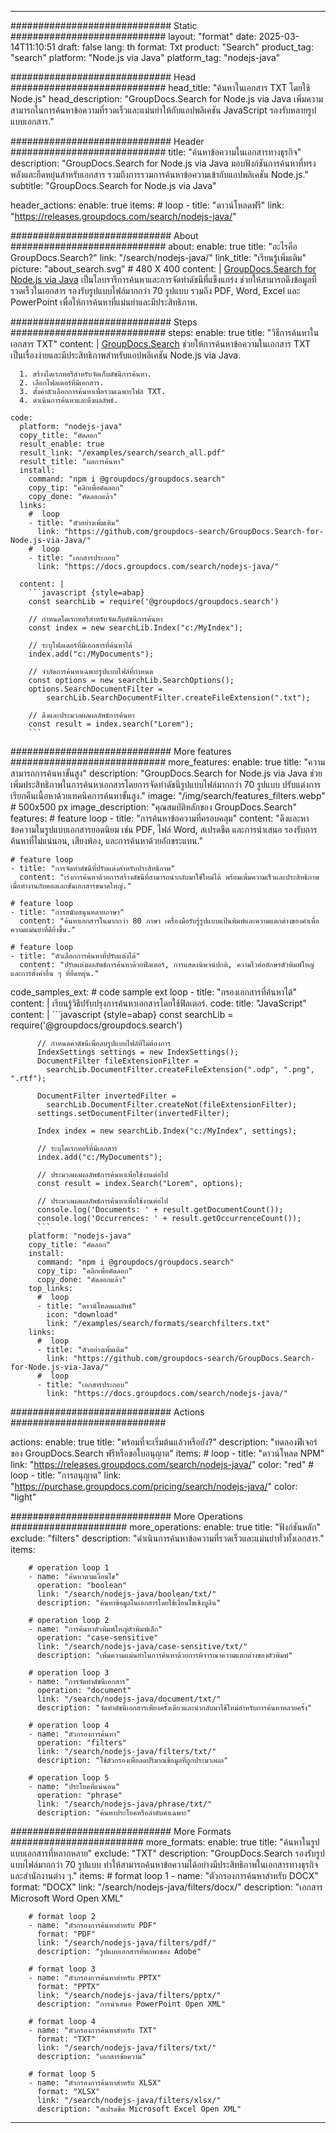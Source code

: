 
---
############################# Static ############################
layout: "format"
date:  2025-03-14T11:10:51
draft: false
lang: th
format: Txt
product: "Search"
product_tag: "search"
platform: "Node.js via Java"
platform_tag: "nodejs-java"

############################# Head ############################
head_title: "ค้นหาในเอกสาร TXT โดยใช้ Node.js"
head_description: "GroupDocs.Search for Node.js via Java เพิ่มความสามารถในการค้นหาข้อความที่รวดเร็วและแม่นยำให้กับแอปพลิเคชัน JavaScript รองรับหลายรูปแบบเอกสาร."

############################# Header ############################
title: "ค้นหาข้อความในเอกสารทางธุรกิจ" 
description: "GroupDocs.Search for Node.js via Java มอบฟังก์ชันการค้นหาที่ทรงพลังและยืดหยุ่นสำหรับเอกสาร รวมถึงการรวมการค้นหาข้อความเข้ากับแอปพลิเคชัน Node.js."
subtitle: "GroupDocs.Search for Node.js via Java" 

header_actions:
  enable: true
  items:
    #  loop
    - title: "ดาวน์โหลดฟรี"
      link: "https://releases.groupdocs.com/search/nodejs-java/"
      
############################# About ############################
about:
    enable: true
    title: "อะไรคือ GroupDocs.Search?"
    link: "/search/nodejs-java/"
    link_title: "เรียนรู้เพิ่มเติม"
    picture: "about_search.svg" # 480 X 400
    content: |
       [GroupDocs.Search for Node.js via Java](/search/nodejs-java/) เป็นไลบรารีการค้นหาและการจัดทำดัชนีที่แข็งแกร่ง ช่วยให้สามารถดึงข้อมูลที่รวดเร็วในเอกสาร รองรับรูปแบบไฟล์มากกว่า 70 รูปแบบ รวมถึง PDF, Word, Excel และ PowerPoint เพื่อให้การค้นหาที่แม่นยำและมีประสิทธิภาพ.

############################# Steps ############################
steps:
    enable: true
    title: "วิธีการค้นหาในเอกสาร TXT"
    content: |
      [GroupDocs.Search](/search/nodejs-java/) ช่วยให้การค้นหาข้อความในเอกสาร TXT เป็นเรื่องง่ายและมีประสิทธิภาพสำหรับแอปพลิเคชัน Node.js via Java.
      
      1. สร้างไดเรกทอรีสำหรับจัดเก็บดัชนีการค้นหา.
      2. เลือกโฟลเดอร์ที่มีเอกสาร.
      3. ตั้งค่าตัวเลือกการค้นหาเพื่อรวมเฉพาะไฟล์ TXT.
      4. ดำเนินการค้นหาและดึงผลลัพธ์.
   
    code:
      platform: "nodejs-java"
      copy_title: "คัดลอก"
      result_enable: true
      result_link: "/examples/search/search_all.pdf"
      result_title: "ผลการค้นหา"
      install:
        command: "npm i @groupdocs/groupdocs.search"
        copy_tip: "คลิกเพื่อคัดลอก"
        copy_done: "คัดลอกแล้ว"
      links:
        #  loop
        - title: "ตัวอย่างเพิ่มเติม"
          link: "https://github.com/groupdocs-search/GroupDocs.Search-for-Node.js-via-Java/"
        #  loop
        - title: "เอกสารประกอบ"
          link: "https://docs.groupdocs.com/search/nodejs-java/"
          
      content: |
        ```javascript {style=abap}
        const searchLib = require('@groupdocs/groupdocs.search')

        // กำหนดไดเรกทอรีสำหรับจัดเก็บดัชนีการค้นหา
        const index = new searchLib.Index("c:/MyIndex");

        // ระบุโฟลเดอร์ที่มีเอกสารที่ค้นหาได้
        index.add("c:/MyDocuments");

        // จำกัดการค้นหาเฉพาะรูปแบบไฟล์ที่กำหนด
        const options = new searchLib.SearchOptions();
        options.SearchDocumentFilter = 
            searchLib.SearchDocumentFilter.createFileExtension(".txt");

        // ดึงและประมวลผลผลลัพธ์การค้นหา
        const result = index.search("Lorem");
        ```            

############################# More features ############################
more_features:
  enable: true
  title: "ความสามารถการค้นหาขั้นสูง"
  description: "GroupDocs.Search for Node.js via Java ช่วยเพิ่มประสิทธิภาพในการค้นหาเอกสารโดยการจัดทำดัชนีรูปแบบไฟล์มากกว่า 70 รูปแบบ ปรับแต่งการเรียกคืนเนื้อหาด้วยเทคนิคการค้นหาขั้นสูง."
  image: "/img/search/features_filters.webp" # 500x500 px
  image_description: "คุณสมบัติหลักของ GroupDocs.Search"
  features:
    # feature loop
    - title: "การค้นหาข้อความที่ครอบคลุม"
      content: "ดึงและหาข้อความในรูปแบบเอกสารยอดนิยม เช่น PDF, ไฟล์ Word, สเปรดชีต และการนำเสนอ รองรับการค้นหาที่ไม่แน่นอน, เสียงพ้อง, และการค้นหาด้วยอักขระแทน."

    # feature loop
    - title: "การจัดทำดัชนีที่ปรับแต่งสำหรับประสิทธิภาพ"
      content: "เร่งการค้นหาด้วยการสร้างดัชนีที่สามารถนำกลับมาใช้ใหม่ได้ พร้อมเพิ่มความเร็วและประสิทธิภาพเมื่อทำงานกับคอลเลกชันเอกสารขนาดใหญ่."

    # feature loop
    - title: "การสนับสนุนหลายภาษา"
      content: "ค้นหาเอกสารในมากกว่า 80 ภาษา เครื่องมือรับรู้รูปแบบแป้นพิมพ์และความแตกต่างของคำเพื่อความแม่นยำที่ดียิ่งขึ้น."

    # feature loop
    - title: "ตัวเลือกการค้นหาที่ปรับแต่งได้"
      content: "ปรับแต่งผลลัพธ์การค้นหาด้วยฟิลเตอร์, การแสดงนิพจน์ปกติ, ความไวต่ออักษรตัวพิมพ์ใหญ่ และการตั้งค่าอื่น ๆ ที่ยืดหยุ่น."
      
  code_samples_ext:
    # code sample ext loop
    - title: "กรองเอกสารที่ค้นหาได้"
      content: |
        เรียนรู้วิธีปรับปรุงการค้นหาเอกสารโดยใช้ฟิลเตอร์.
      code:
        title: "JavaScript"
        content: |
          ```javascript {style=abap}
          const searchLib = require('@groupdocs/groupdocs.search')
          
          // กำหนดค่าดัชนีเพื่อลบรูปแบบไฟล์ที่ไม่ต้องการ
          IndexSettings settings = new IndexSettings();
          DocumentFilter fileExtensionFilter = 
            searchLib.DocumentFilter.createFileExtension(".odp", ".png", ".rtf");

          DocumentFilter invertedFilter = 
            searchLib.DocumentFilter.createNot(fileExtensionFilter);
          settings.setDocumentFilter(invertedFilter);

          Index index = new searchLib.Index("c:/MyIndex", settings);
              
          // ระบุไดเรกทอรีที่มีเอกสาร
          index.add("c:/MyDocuments");

          // ประมวลผลผลลัพธ์การค้นหาเพื่อใช้งานต่อไป
          const result = index.Search("Lorem", options);
          
          // ประมวลผลผลลัพธ์การค้นหาเพื่อใช้งานต่อไป
          console.log('Documents: ' + result.getDocumentCount());
          console.log('Occurrences: ' + result.getOccurrenceCount());
          ```
        platform: "nodejs-java"
        copy_title: "คัดลอก"
        install:
          command: "npm i @groupdocs/groupdocs.search"
          copy_tip: "คลิกเพื่อคัดลอก"
          copy_done: "คัดลอกแล้ว"
        top_links:
          #  loop
          - title: "ดาวน์โหลดผลลัพธ์"
            icon: "download"
            link: "/examples/search/formats/searchfilters.txt"
        links:
          #  loop
          - title: "ตัวอย่างเพิ่มเติม"
            link: "https://github.com/groupdocs-search/GroupDocs.Search-for-Node.js-via-Java/"
          #  loop
          - title: "เอกสารประกอบ"
            link: "https://docs.groupdocs.com/search/nodejs-java/"
            

            


############################# Actions ############################

actions:
  enable: true
  title: "พร้อมที่จะเริ่มต้นแล้วหรือยัง?"
  description: "ทดลองฟีเจอร์ของ GroupDocs.Search ฟรีหรือขอใบอนุญาต"
  items:
    #  loop
    - title: "ดาวน์โหลด NPM"
      link: "https://releases.groupdocs.com/search/nodejs-java/"
      color: "red"
        #  loop
    - title: "การอนุญาต"
      link: "https://purchase.groupdocs.com/pricing/search/nodejs-java/"
      color: "light"


############################# More Operations #####################
more_operations:
    enable: true
    title: "ฟังก์ชันหลัก"
    exclude: "filters"
    description: "ดำเนินการค้นหาข้อความที่รวดเร็วและแม่นยำทั่วทั้งเอกสาร."
    items: 
          
        # operation loop 1
        - name: "ค้นหาตามเงื่อนไข"
          operation: "boolean"
          link: "/search/nodejs-java/boolean/txt/"
          description: "ค้นหาข้อมูลในเอกสารโดยใช้เงื่อนไขเชิงบูลีน"

        # operation loop 2
        - name: "การค้นหาตัวพิมพ์ใหญ่ตัวพิมพ์เล็ก"
          operation: "case-sensitive"
          link: "/search/nodejs-java/case-sensitive/txt/"
          description: "เพิ่มความแม่นยำในการค้นหาด้วยการพิจารณาความแตกต่างของตัวพิมพ์"

        # operation loop 3
        - name: "การจัดทำดัชนีเอกสาร"
          operation: "document"
          link: "/search/nodejs-java/document/txt/"
          description: "จัดทำดัชนีเอกสารเพียงครั้งเดียวและนำกลับมาใช้ใหม่สำหรับการค้นหาหลายครั้ง"

        # operation loop 4
        - name: "ตัวกรองการค้นหา"
          operation: "filters"
          link: "/search/nodejs-java/filters/txt/"
          description: "ใช้ตัวกรองเพื่อลดปริมาณข้อมูลที่ถูกประมวลผล"

        # operation loop 5
        - name: "ประโยคที่แน่นอน"
          operation: "phrase"
          link: "/search/nodejs-java/phrase/txt/"
          description: "ค้นหาประโยคหรือลำดับคำเฉพาะ"
          
        
          
############################# More Formats ########################
more_formats:
    enable: true
    title: "ค้นหาในรูปแบบเอกสารที่หลากหลาย"
    exclude: "TXT"
    description: "GroupDocs.Search รองรับรูปแบบไฟล์มากกว่า 70 รูปแบบ ทำให้สามารถค้นหาข้อความได้อย่างมีประสิทธิภาพในเอกสารทางธุรกิจและสำนักงานต่าง ๆ."
    items: 
        # format loop 1
        - name: "ตัวกรองการค้นหาสำหรับ DOCX"
          format: "DOCX"
          link: "/search/nodejs-java/filters/docx/"
          description: "เอกสาร Microsoft Word Open XML"
          
        # format loop 2
        - name: "ตัวกรองการค้นหาสำหรับ PDF"
          format: "PDF"
          link: "/search/nodejs-java/filters/pdf/"
          description: "รูปแบบเอกสารที่พกพาของ Adobe"
          
        # format loop 3
        - name: "ตัวกรองการค้นหาสำหรับ PPTX"
          format: "PPTX"
          link: "/search/nodejs-java/filters/pptx/"
          description: "การนำเสนอ PowerPoint Open XML"

        # format loop 4
        - name: "ตัวกรองการค้นหาสำหรับ TXT"
          format: "TXT"
          link: "/search/nodejs-java/filters/txt/"
          description: "เอกสารข้อความ"
          
        # format loop 5
        - name: "ตัวกรองการค้นหาสำหรับ XLSX"
          format: "XLSX"
          link: "/search/nodejs-java/filters/xlsx/"
          description: "สเปรดชีต Microsoft Excel Open XML"
  

---